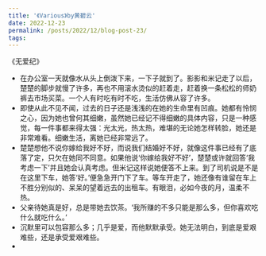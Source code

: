 ```yaml
---
title: '《Various》by黄碧云'
date: 2022-12-23
permalink: /posts/2022/12/blog-post-23/
tags:
---
```


《无爱纪》
- 在办公室一天就像水从头上倒泼下来，一下子就到了。影影和米记走了以后，楚楚的脚步就慢了许多，再也不用滚水烫似的赶着走，赶着换一条松松的师奶裤去市场买菜。一个人有时吃有时不吃，生活仿佛从容了许多。
- 即使从此不见不闻，过去的日子还是浅浅的在她的生命里有凹痕。她都有怜悯之心，因为她也曾何其细嫩，虽然她已经记不得细嫩的具体内容，只是一种感觉，每一件事都来得太强：光太光，热太热，难堪的无论她怎样转脸，她还是非常难看。细嫩生活，离她已经非常远了。
- 楚楚想他不说你嫁给我好不好，而说我们结婚好不好，就像这件事已经有了底落了定，只欠在她同不同意。如果他说‘你嫁给我好不好’，楚楚或许就回答‘我考虑一下’并且她会认真考虑。但米记这样说她便答不上来。到了司机说是不是在这里下车，她答‘好。’便急急开门下了车。等车开走了，她还像有谁留在车上不胜分别似的、呆呆的望着远去的出租车。有眼泪，必如今夜的月，温柔不热。
- 父亲待她真是好，总是带她去饮茶。‘我所赚的不多只能是那么多，但你喜欢吃什么就吃什么。’
- 沉默里可以包容那么多；几乎是爱，而他默默承受。她无法明白，到底是爱艰难些，还是承受爱艰难些。
- 












